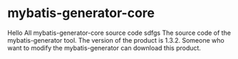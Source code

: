 # mybatis-generator-core
Hello All
mybatis-generator-core source code
sdfgs
The source code of the mybatis-generator tool. The version of the product is 1.3.2. Someone who want to modify the mybatis-generator can 
download this product.


